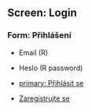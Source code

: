 ## Screen: Login

### Form: Přihlášení

- Email (R)
- Heslo (R password)

- [primary: Přihlásit se](#/overview)
- [Zaregistrujte se](#/register)
